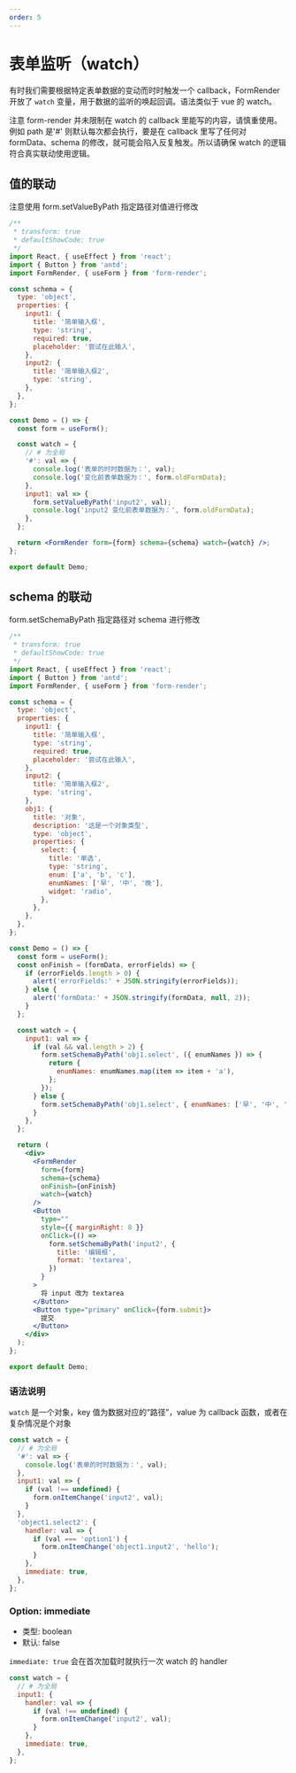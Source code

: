```yaml
---
order: 5
---
```


# 表单监听（watch）

有时我们需要根据特定表单数据的变动而时时触发一个 callback，FormRender 开放了 `watch` 变量，用于数据的监听的唤起回调。语法类似于 vue 的 watch。

注意 form-render 并未限制在 watch 的 callback 里能写的内容，请慎重使用。例如 path 是'#' 则默认每次都会执行，要是在 callback 里写了任何对 formData、schema 的修改，就可能会陷入反复触发。所以请确保 watch 的逻辑符合真实联动使用逻辑。

## 值的联动

注意使用 form.setValueByPath 指定路径对值进行修改

```jsx
/**
 * transform: true
 * defaultShowCode: true
 */
import React, { useEffect } from 'react';
import { Button } from 'antd';
import FormRender, { useForm } from 'form-render';

const schema = {
  type: 'object',
  properties: {
    input1: {
      title: '简单输入框',
      type: 'string',
      required: true,
      placeholder: '尝试在此输入',
    },
    input2: {
      title: '简单输入框2',
      type: 'string',
    },
  },
};

const Demo = () => {
  const form = useForm();

  const watch = {
    // # 为全局
    '#': val => {
      console.log('表单的时时数据为：', val);
      console.log('变化前表单数据为：', form.oldFormData);
    },
    input1: val => {
      form.setValueByPath('input2', val);
      console.log('input2 变化前表单数据为：', form.oldFormData);
    },
  };

  return <FormRender form={form} schema={schema} watch={watch} />;
};

export default Demo;
```

## schema 的联动

form.setSchemaByPath 指定路径对 schema 进行修改

```jsx
/**
 * transform: true
 * defaultShowCode: true
 */
import React, { useEffect } from 'react';
import { Button } from 'antd';
import FormRender, { useForm } from 'form-render';

const schema = {
  type: 'object',
  properties: {
    input1: {
      title: '简单输入框',
      type: 'string',
      required: true,
      placeholder: '尝试在此输入',
    },
    input2: {
      title: '简单输入框2',
      type: 'string',
    },
    obj1: {
      title: '对象',
      description: '这是一个对象类型',
      type: 'object',
      properties: {
        select: {
          title: '单选',
          type: 'string',
          enum: ['a', 'b', 'c'],
          enumNames: ['早', '中', '晚'],
          widget: 'radio',
        },
      },
    },
  },
};

const Demo = () => {
  const form = useForm();
  const onFinish = (formData, errorFields) => {
    if (errorFields.length > 0) {
      alert('errorFields:' + JSON.stringify(errorFields));
    } else {
      alert('formData:' + JSON.stringify(formData, null, 2));
    }
  };

  const watch = {
    input1: val => {
      if (val && val.length > 2) {
        form.setSchemaByPath('obj1.select', ({ enumNames }) => {
          return {
            enumNames: enumNames.map(item => item + 'a'),
          };
        });
      } else {
        form.setSchemaByPath('obj1.select', { enumNames: ['早', '中', '晚'] });
      }
    },
  };

  return (
    <div>
      <FormRender
        form={form}
        schema={schema}
        onFinish={onFinish}
        watch={watch}
      />
      <Button
        type=""
        style={{ marginRight: 8 }}
        onClick={() =>
          form.setSchemaByPath('input2', {
            title: '编辑框',
            format: 'textarea',
          })
        }
      >
        将 input 改为 textarea
      </Button>
      <Button type="primary" onClick={form.submit}>
        提交
      </Button>
    </div>
  );
};

export default Demo;
```

### 语法说明

`watch` 是一个对象，key 值为数据对应的“路径”，value 为 callback 函数，或者在复杂情况是个对象

```js
const watch = {
  // # 为全局
  '#': val => {
    console.log('表单的时时数据为：', val);
  },
  input1: val => {
    if (val !== undefined) {
      form.onItemChange('input2', val);
    }
  },
  'object1.select2': {
    handler: val => {
      if (val === 'option1') {
        form.onItemChange('object1.input2', 'hello');
      }
    },
    immediate: true,
  },
};
```

### Option: immediate

- 类型: boolean
- 默认: false

`immediate: true` 会在首次加载时就执行一次 watch 的 handler

```js
const watch = {
  // # 为全局
  input1: {
    handler: val => {
      if (val !== undefined) {
        form.onItemChange('input2', val);
      }
    },
    immediate: true,
  },
};
```

